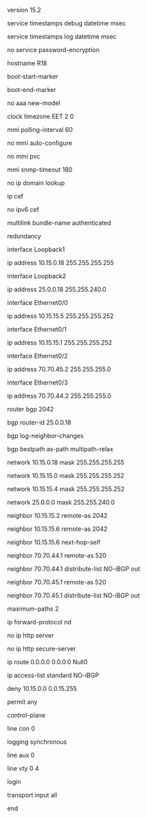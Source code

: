 version 15.2

service timestamps debug datetime msec

service timestamps log datetime msec

no service password-encryption

hostname R18

boot-start-marker

boot-end-marker

no aaa new-model

clock timezone EET 2 0

mmi polling-interval 60

no mmi auto-configure

no mmi pvc

mmi snmp-timeout 180

no ip domain lookup

ip cef

no ipv6 cef

multilink bundle-name authenticated

redundancy

interface Loopback1

 ip address 10.15.0.18 255.255.255.255

interface Loopback2

 ip address 25.0.0.18 255.255.240.0

interface Ethernet0/0

 ip address 10.15.15.5 255.255.255.252

interface Ethernet0/1

 ip address 10.15.15.1 255.255.255.252

interface Ethernet0/2

 ip address 70.70.45.2 255.255.255.0

interface Ethernet0/3

 ip address 70.70.44.2 255.255.255.0

router bgp 2042

 bgp router-id 25.0.0.18

 bgp log-neighbor-changes

 bgp bestpath as-path multipath-relax

 network 10.15.0.18 mask 255.255.255.255

 network 10.15.15.0 mask 255.255.255.252

 network 10.15.15.4 mask 255.255.255.252

 network 25.0.0.0 mask 255.255.240.0

 neighbor 10.15.15.2 remote-as 2042

 neighbor 10.15.15.6 remote-as 2042

 neighbor 10.15.15.6 next-hop-self

 neighbor 70.70.44.1 remote-as 520

 neighbor 70.70.44.1 distribute-list NO-iBGP out

 neighbor 70.70.45.1 remote-as 520

 neighbor 70.70.45.1 distribute-list NO-iBGP out

 maximum-paths 2

ip forward-protocol nd

no ip http server

no ip http secure-server

ip route 0.0.0.0 0.0.0.0 Null0

ip access-list standard NO-iBGP

 deny   10.15.0.0 0.0.15.255

 permit any

control-plane

line con 0

 logging synchronous

line aux 0

line vty 0 4

 login

 transport input all

end